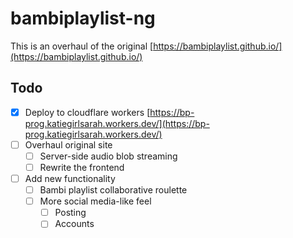 # bambiplaylist-ng

This is an overhaul of the original [https://bambiplaylist.github.io/](https://bambiplaylist.github.io/)

## Todo

- [x] Deploy to cloudflare workers [https://bp-prog.katiegirlsarah.workers.dev/](https://bp-prog.katiegirlsarah.workers.dev/)
- [ ] Overhaul original site
  - [ ] Server-side audio blob streaming
  - [ ] Rewrite the frontend
- [ ] Add new functionality
  - [ ] Bambi playlist collaborative roulette
  - [ ] More social media-like feel
    - [ ] Posting
    - [ ] Accounts
